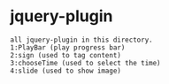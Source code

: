 # jquery-plugin
    all jquery-plugin in this directory.
    1:PlayBar (play progress bar)
    2:sign (used to tag content)
    3:chooseTime (used to select the time)
    4:slide (used to show image)

